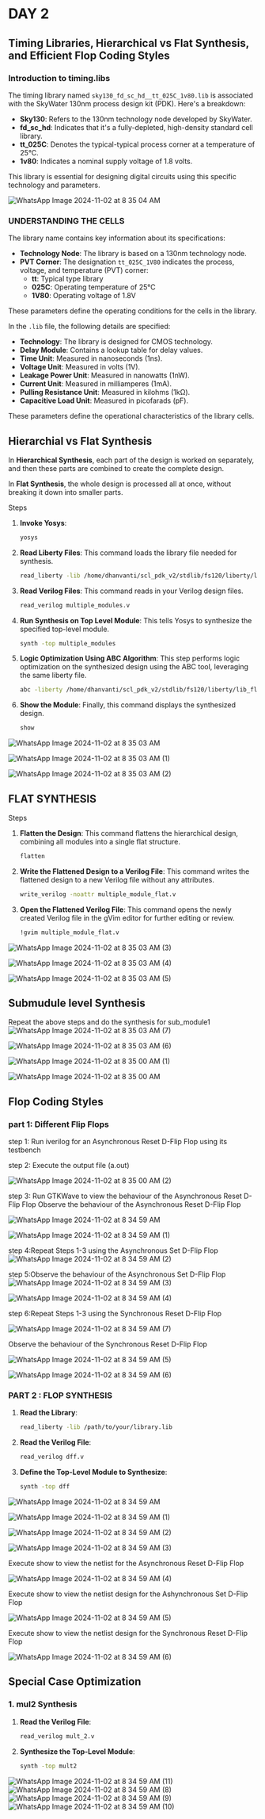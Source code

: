 # DAY 2
## Timing Libraries, Hierarchical vs Flat Synthesis, and Efficient Flop Coding Styles
### Introduction to timing.libs
The timing library named `sky130_fd_sc_hd__tt_025C_1v80.lib` is associated with the SkyWater 130nm process design kit (PDK). Here's a breakdown:

- **Sky130**: Refers to the 130nm technology node developed by SkyWater.
- **fd_sc_hd**: Indicates that it's a fully-depleted, high-density standard cell library.
- **tt_025C**: Denotes the typical-typical process corner at a temperature of 25°C.
- **1v80**: Indicates a nominal supply voltage of 1.8 volts.

This library is essential for designing digital circuits using this specific technology and parameters.

![WhatsApp Image 2024-11-02 at 8 35 04 AM](https://github.com/user-attachments/assets/ff945ccd-9920-4758-963b-97e9b0be30c7)

### UNDERSTANDING THE CELLS
The library name contains key information about its specifications:

- **Technology Node**: The library is based on a 130nm technology node.
- **PVT Corner**: The designation `tt_025C_1V80` indicates the process, voltage, and temperature (PVT) corner:
  - **tt**: Typical type library
  - **025C**: Operating temperature of 25°C
  - **1V80**: Operating voltage of 1.8V

These parameters define the operating conditions for the cells in the library.

In the `.lib` file, the following details are specified:

- **Technology**: The library is designed for CMOS technology.
- **Delay Module**: Contains a lookup table for delay values.
- **Time Unit**: Measured in nanoseconds (1ns).
- **Voltage Unit**: Measured in volts (1V).
- **Leakage Power Unit**: Measured in nanowatts (1nW).
- **Current Unit**: Measured in milliamperes (1mA).
- **Pulling Resistance Unit**: Measured in kilohms (1kΩ).
- **Capacitive Load Unit**: Measured in picofarads (pF).

These parameters define the operational characteristics of the library cells.

## Hierarchial vs Flat Synthesis

In **Hierarchical Synthesis**, each part of the design is worked on separately, and then these parts are combined to create the complete design. 

In **Flat Synthesis**, the whole design is processed all at once, without breaking it down into smaller parts. 

Steps

1. **Invoke Yosys**:
   ```bash
   yosys
   ```

2. **Read Liberty Files**:
   This command loads the library file needed for synthesis.
   ```bash
   read_liberty -lib /home/dhanvanti/scl_pdk_v2/stdlib/fs120/liberty/lib_flow_ff/tsl18fs120_scl_ff.lib
   ```

3. **Read Verilog Files**:
   This command reads in your Verilog design files.
   ```bash
   read_verilog multiple_modules.v
   ```

4. **Run Synthesis on Top Level Module**:
   This tells Yosys to synthesize the specified top-level module.
   ```bash
   synth -top multiple_modules
   ```

5. **Logic Optimization Using ABC Algorithm**:
   This step performs logic optimization on the synthesized design using the ABC tool, leveraging the same liberty file.
   ```bash
   abc -liberty /home/dhanvanti/scl_pdk_v2/stdlib/fs120/liberty/lib_flow_ff/tsl18fs120_scl_ff.lib
   ```

6. **Show the Module**:
   Finally, this command displays the synthesized design.
   ```bash
   show
   ```
![WhatsApp Image 2024-11-02 at 8 35 03 AM](https://github.com/user-attachments/assets/c353d49c-2214-4c92-80f6-ce3addeb993e)

![WhatsApp Image 2024-11-02 at 8 35 03 AM (1)](https://github.com/user-attachments/assets/f4878c53-8ac3-4c7b-aba5-e3d030ebd4a8)

![WhatsApp Image 2024-11-02 at 8 35 03 AM (2)](https://github.com/user-attachments/assets/08981d06-693b-487c-96a9-2aef9a491f94)

## FLAT SYNTHESIS
Steps


1. **Flatten the Design**:
   This command flattens the hierarchical design, combining all modules into a single flat structure.
   ```bash
   flatten
   ```

2. **Write the Flattened Design to a Verilog File**:
   This command writes the flattened design to a new Verilog file without any attributes.
   ```bash
   write_verilog -noattr multiple_module_flat.v
   ```

3. **Open the Flattened Verilog File**:
   This command opens the newly created Verilog file in the gVim editor for further editing or review.
   ```bash
   !gvim multiple_module_flat.v
   ```
![WhatsApp Image 2024-11-02 at 8 35 03 AM (3)](https://github.com/user-attachments/assets/f28bd7f2-98dd-4435-983e-ab13e3ec90eb)

![WhatsApp Image 2024-11-02 at 8 35 03 AM (4)](https://github.com/user-attachments/assets/331cc630-03ac-47fa-8ca3-d6372a1a8490)

![WhatsApp Image 2024-11-02 at 8 35 03 AM (5)](https://github.com/user-attachments/assets/c79afd97-8490-47de-91da-77e2700560af)

## Submudule level Synthesis
Repeat the above steps and do the synthesis for sub_module1
![WhatsApp Image 2024-11-02 at 8 35 03 AM (7)](https://github.com/user-attachments/assets/aed3a391-b3a9-4fad-8184-c3703ec3824d)

![WhatsApp Image 2024-11-02 at 8 35 03 AM (6)](https://github.com/user-attachments/assets/5f053b74-869c-423b-b3ac-8d077f74668b)

![WhatsApp Image 2024-11-02 at 8 35 00 AM (1)](https://github.com/user-attachments/assets/cc3e1e5d-919a-4b88-ba4f-e50293ca6bf1)

![WhatsApp Image 2024-11-02 at 8 35 00 AM](https://github.com/user-attachments/assets/c5973c41-8486-4fb4-b202-9a6d9424128a)

## Flop Coding Styles
### part 1: Different Flip Flops
step 1: Run iverilog for an Asynchronous Reset D-Flip Flop using its testbench

step 2: Execute the output file (a.out)

![WhatsApp Image 2024-11-02 at 8 35 00 AM (2)](https://github.com/user-attachments/assets/0591fb79-195b-4d81-8d48-971a58b667cb)



step 3: Run GTKWave to view the behaviour of the Asynchronous Reset D-Flip Flop
Observe the behaviour of the Asynchronous Reset D-Flip Flop

![WhatsApp Image 2024-11-02 at 8 34 59 AM](https://github.com/user-attachments/assets/c52d10f2-2b90-4ed7-9798-e686e2de3d31)

![WhatsApp Image 2024-11-02 at 8 34 59 AM (1)](https://github.com/user-attachments/assets/a04ecfac-007c-4804-b843-9ac2f4f2c203)

step 4:Repeat Steps 1-3 using the Asynchronous Set D-Flip Flop
![WhatsApp Image 2024-11-02 at 8 34 59 AM (2)](https://github.com/user-attachments/assets/9b67da09-e619-42c9-aba4-cd5380af1cc7)

step 5:Observe the behaviour of the Asynchronous Set D-Flip Flop
![WhatsApp Image 2024-11-02 at 8 34 59 AM (3)](https://github.com/user-attachments/assets/f3b6867c-2625-4c76-ab57-ab31a46492ac)

![WhatsApp Image 2024-11-02 at 8 34 59 AM (4)](https://github.com/user-attachments/assets/43d21906-28f0-411c-9e98-86fa0614437c)

step 6:Repeat Steps 1-3 using the Synchronous Reset D-Flip Flop 

![WhatsApp Image 2024-11-02 at 8 34 59 AM (7)](https://github.com/user-attachments/assets/92e7741e-242d-4e09-aca3-c672cbae3fc5)

</p> Observe the behaviour of the Synchronous Reset D-Flip Flop

![WhatsApp Image 2024-11-02 at 8 34 59 AM (5)](https://github.com/user-attachments/assets/e13b5354-80e0-4a3c-9429-635af69637dd)

![WhatsApp Image 2024-11-02 at 8 34 59 AM (6)](https://github.com/user-attachments/assets/03c934e0-7801-45c5-879b-0cae5ca3dbce)

### PART 2 : FLOP SYNTHESIS

1. **Read the Library**:
   ```bash
   read_liberty -lib /path/to/your/library.lib
   ```

2. **Read the Verilog File**:
   ```bash
   read_verilog dff.v
   ```

3. **Define the Top-Level Module to Synthesize**:
   ```bash
   synth -top dff
   ```
 ![WhatsApp Image 2024-11-02 at 8 34 59 AM](https://github.com/user-attachments/assets/92a455a1-91eb-4d69-94da-88a873ac9d2c)
   
![WhatsApp Image 2024-11-02 at 8 34 59 AM (1)](https://github.com/user-attachments/assets/1eade65f-b7af-475a-b1c9-f6de69365183)

![WhatsApp Image 2024-11-02 at 8 34 59 AM (2)](https://github.com/user-attachments/assets/7121b456-c26a-453a-a338-6e0c43391cf4)

![WhatsApp Image 2024-11-02 at 8 34 59 AM (3)](https://github.com/user-attachments/assets/8fef56d5-0b2b-4b93-b423-4e676db1b609)

Execute show to view the netlist for the Asynchronous Reset D-Flip Flop

![WhatsApp Image 2024-11-02 at 8 34 59 AM (4)](https://github.com/user-attachments/assets/34e29130-5eba-4705-880a-74b5e26ebfd5)


Execute show to view the netlist design for the Ashynchronous Set D-Flip Flop

![WhatsApp Image 2024-11-02 at 8 34 59 AM (5)](https://github.com/user-attachments/assets/150893ae-4ffb-4e6d-98a8-1575055d6e15)

Execute show to view the netlist design for the Synchronous Reset D-Flip Flop

![WhatsApp Image 2024-11-02 at 8 34 59 AM (6)](https://github.com/user-attachments/assets/7ea9f83a-6ce3-4b8c-9eb2-c97b35feeb63)

## Special Case Optimization
### 1. mul2 Synthesis

1. **Read the Verilog File**:
   ```bash
   read_verilog mult_2.v
   ```

2. **Synthesize the Top-Level Module**:
   ```bash
   synth -top mult2
   ```
 ![WhatsApp Image 2024-11-02 at 8 34 59 AM (11)](https://github.com/user-attachments/assets/f67f7f41-536c-4d0e-be4c-27276f3e2e08)
 ![WhatsApp Image 2024-11-02 at 8 34 59 AM (8)](https://github.com/user-attachments/assets/80474427-9dd5-4bd6-8cc6-4f1a0cff3851)
![WhatsApp Image 2024-11-02 at 8 34 59 AM (9)](https://github.com/user-attachments/assets/4f62c5df-a938-4508-9d33-7904ea606a49)
![WhatsApp Image 2024-11-02 at 8 34 59 AM (10)](https://github.com/user-attachments/assets/660c9877-e804-4653-a1fe-848deb355c10)


